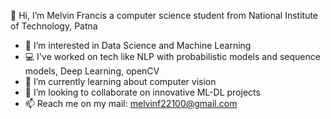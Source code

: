 👋 Hi, I’m Melvin Francis a computer science student from National Institute of Technology, Patna 
- 👀 I’m interested in Data Science and Machine Learning
- 💻 I've worked on tech like NLP with probabilistic models and sequence models, Deep Learning, openCV
- 🌱 I’m currently learning about computer vision
- 💞️ I’m looking to collaborate on innovative ML-DL projects
- 📫 Reach me on my mail: melvinf22100@gmail.com 

<!---
melvin-02/melvin-02 is a ✨ special ✨ repository because its `README.md` (this file) appears on your GitHub profile.
You can click the Preview link to take a look at your changes.
--->
